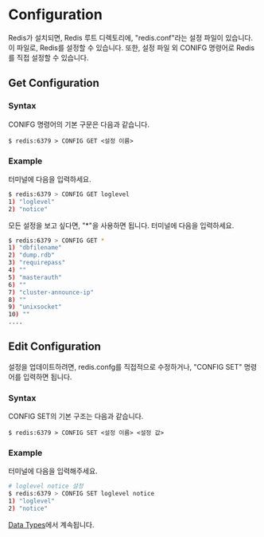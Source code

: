 Configuration
=============

Redis가 설치되면, Redis 루트 디렉토리에, "redis.conf"라는 설정 파일이 있습니다. 이 파일로, Redis를 설정할 수 있습니다. 또한, 설정 파일 외 CONIFG 명령어로 Redis를 직접 설정할 수 있습니다. 


## Get Configuration

### Syntax

CONIFG 명령어의 기본 구문은 다음과 같습니다.

```
$ redis:6379 > CONFIG GET <설정 이름>
```

### Example

터미널에 다음을 입력하세요. 

```bash
$ redis:6379 > CONFIG GET loglevel
1) "loglevel"
2) "notice"
```

모든 설정을 보고 싶다면, "*"을 사용하면 됩니다. 터미널에 다음을 입력하세요.

```bash
$ redis:6379 > CONFIG GET *
1) "dbfilename"
2) "dump.rdb"
3) "requirepass"
4) ""
5) "masterauth"
6) ""
7) "cluster-announce-ip"
8) ""
9) "unixsocket"
10) ""
....
```


## Edit Configuration

설정을 업데이트하려면, redis.confg를 직접적으로 수정하거나, "CONFIG SET" 명령어를 입력하면 됩니다.

### Syntax

CONFIG SET의 기본 구조는 다음과 같습니다.

```
$ redis:6379 > CONFIG SET <설정 이름> <설정 값>
```

### Example

터미널에 다음을 입력해주세요.

```bash
# loglevel notice 설정
$ redis:6379 > CONFIG SET loglevel notice
1) "loglevel"
2) "notice"
```

[Data Types](./ch05.md)에서 계속됩니다.